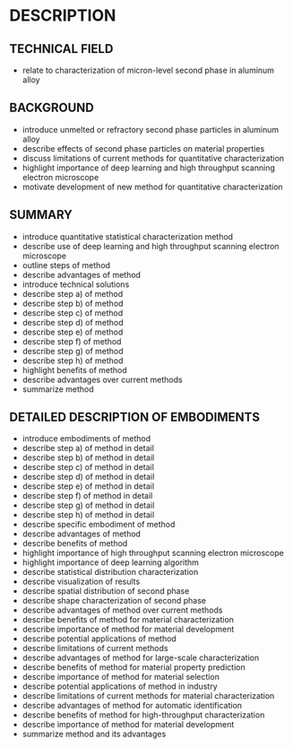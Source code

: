 # DESCRIPTION

## TECHNICAL FIELD

- relate to characterization of micron-level second phase in aluminum alloy

## BACKGROUND

- introduce unmelted or refractory second phase particles in aluminum alloy
- describe effects of second phase particles on material properties
- discuss limitations of current methods for quantitative characterization
- highlight importance of deep learning and high throughput scanning electron microscope
- motivate development of new method for quantitative characterization

## SUMMARY

- introduce quantitative statistical characterization method
- describe use of deep learning and high throughput scanning electron microscope
- outline steps of method
- describe advantages of method
- introduce technical solutions
- describe step a) of method
- describe step b) of method
- describe step c) of method
- describe step d) of method
- describe step e) of method
- describe step f) of method
- describe step g) of method
- describe step h) of method
- highlight benefits of method
- describe advantages over current methods
- summarize method

## DETAILED DESCRIPTION OF EMBODIMENTS

- introduce embodiments of method
- describe step a) of method in detail
- describe step b) of method in detail
- describe step c) of method in detail
- describe step d) of method in detail
- describe step e) of method in detail
- describe step f) of method in detail
- describe step g) of method in detail
- describe step h) of method in detail
- describe specific embodiment of method
- describe advantages of method
- describe benefits of method
- highlight importance of high throughput scanning electron microscope
- highlight importance of deep learning algorithm
- describe statistical distribution characterization
- describe visualization of results
- describe spatial distribution of second phase
- describe shape characterization of second phase
- describe advantages of method over current methods
- describe benefits of method for material characterization
- describe importance of method for material development
- describe potential applications of method
- describe limitations of current methods
- describe advantages of method for large-scale characterization
- describe benefits of method for material property prediction
- describe importance of method for material selection
- describe potential applications of method in industry
- describe limitations of current methods for material characterization
- describe advantages of method for automatic identification
- describe benefits of method for high-throughput characterization
- describe importance of method for material development
- summarize method and its advantages

